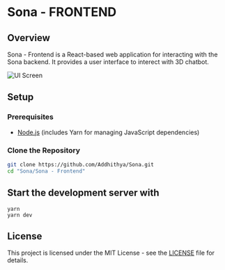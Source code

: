 # Sona - FRONTEND

## Overview

Sona - Frontend is a React-based web application for interacting with the Sona backend. It provides a user interface to interect with 3D chatbot.

![UI Screen](https://github.com/MohamedHamdanA/Sona/blob/main/Sona%20-%20FRONTEND/public/Screenshot%202024-08-10%20at%2022.29.15.png) 
## Setup

### Prerequisites

- [Node.js](https://nodejs.org/) (includes Yarn for managing JavaScript dependencies)

### Clone the Repository

```bash
git clone https://github.com/Addhithya/Sona.git
cd "Sona/Sona - Frontend"
```

## Start the development server with

```
yarn
yarn dev
```

## License

This project is licensed under the MIT License - see the [LICENSE](LICENSE) file for details.
